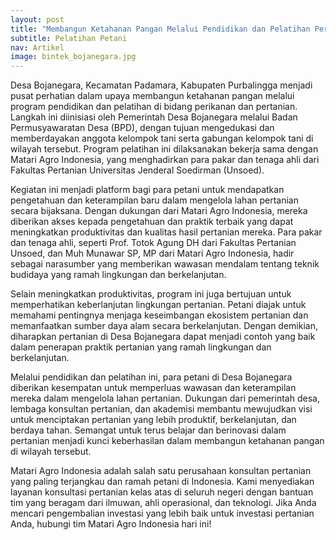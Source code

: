```yaml
---
layout: post
title: "Membangun Ketahanan Pangan Melalui Pendidikan dan Pelatihan Pertanian di Desa Bojanegara"
subtitle: Pelatihan Petani 
nav: Artikel
image: bintek_bojanegara.jpg
---
```


Desa Bojanegara, Kecamatan Padamara, Kabupaten Purbalingga menjadi pusat perhatian dalam upaya membangun ketahanan pangan melalui program pendidikan dan pelatihan di bidang perikanan dan pertanian. Langkah ini diinisiasi oleh Pemerintah Desa Bojanegara melalui Badan Permusyawaratan Desa (BPD), dengan tujuan mengedukasi dan memberdayakan anggota kelompok tani serta gabungan kelompok tani di wilayah tersebut. Program pelatihan ini dilaksanakan bekerja sama dengan Matari Agro Indonesia, yang menghadirkan para pakar dan tenaga ahli dari Fakultas Pertanian Universitas Jenderal Soedirman (Unsoed).

Kegiatan ini menjadi platform bagi para petani untuk mendapatkan pengetahuan dan keterampilan baru dalam mengelola lahan pertanian secara bijaksana. Dengan dukungan dari Matari Agro Indonesia, mereka diberikan akses kepada pengetahuan dan praktik terbaik yang dapat meningkatkan produktivitas dan kualitas hasil pertanian mereka. Para pakar dan tenaga ahli, seperti Prof. Totok Agung DH dari Fakultas Pertanian Unsoed, dan Muh Munawar SP, MP dari Matari Agro Indonesia, hadir sebagai narasumber yang memberikan wawasan mendalam tentang teknik budidaya yang ramah lingkungan dan berkelanjutan.

Selain meningkatkan produktivitas, program ini juga bertujuan untuk memperhatikan keberlanjutan lingkungan pertanian. Petani diajak untuk memahami pentingnya menjaga keseimbangan ekosistem pertanian dan memanfaatkan sumber daya alam secara berkelanjutan. Dengan demikian, diharapkan pertanian di Desa Bojanegara dapat menjadi contoh yang baik dalam penerapan praktik pertanian yang ramah lingkungan dan berkelanjutan.

Melalui pendidikan dan pelatihan ini, para petani di Desa Bojanegara diberikan kesempatan untuk memperluas wawasan dan keterampilan mereka dalam mengelola lahan pertanian. Dukungan dari pemerintah desa, lembaga konsultan pertanian, dan akademisi membantu mewujudkan visi untuk menciptakan pertanian yang lebih produktif, berkelanjutan, dan berdaya tahan. Semangat untuk terus belajar dan berinovasi dalam pertanian menjadi kunci keberhasilan dalam membangun ketahanan pangan di wilayah tersebut.

Matari Agro Indonesia adalah salah satu perusahaan konsultan pertanian yang paling terjangkau dan ramah petani di Indonesia. Kami menyediakan layanan konsultasi pertanian kelas atas di seluruh negeri dengan bantuan tim yang beragam dari ilmuwan, ahli operasional, dan teknologi. Jika Anda mencari pengembalian investasi yang lebih baik untuk investasi pertanian Anda, hubungi tim Matari Agro Indonesia hari ini!
